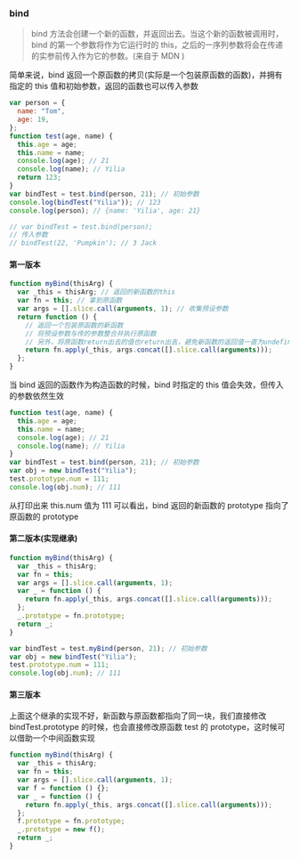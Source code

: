 ### bind

> bind 方法会创建一个新的函数，并返回出去。当这个新的函数被调用时，bind 的第一个参数将作为它运行时的 this，之后的一序列参数将会在传递的实参前传入作为它的参数。(来自于 MDN )

简单来说，bind 返回一个原函数的拷贝(实际是一个包装原函数的函数)，并拥有指定的 this 值和初始参数，返回的函数也可以传入参数

```js
var person = {
  name: "Tom",
  age: 19,
};
function test(age, name) {
  this.age = age;
  this.name = name;
  console.log(age); // 21
  console.log(name); // Yilia
  return 123;
}
var bindTest = test.bind(person, 21); // 初始参数
console.log(bindTest("Yilia")); // 123
console.log(person); // {name: 'Yilia', age: 21}

// var bindTest = test.bind(person);
// 传入参数
// bindTest(22, 'Pumpkin'); // 3 Jack
```

#### 第一版本

```js
function myBind(thisArg) {
  var _this = thisArg; // 返回的新函数的this
  var fn = this; // 拿到原函数
  var args = [].slice.call(arguments, 1); // 收集预设参数
  return function () {
    // 返回一个包装原函数的新函数
    // 将预设参数与传的参数整合并执行原函数
    // 另外，将原函数return出去的值也return出去，避免新函数的返回值一直为undefined
    return fn.apply(_this, args.concat([].slice.call(arguments)));
  };
}
```

当 bind 返回的函数作为构造函数的时候，bind 时指定的 this 值会失效，但传入的参数依然生效

```js
function test(age, name) {
  this.age = age;
  this.name = name;
  console.log(age); // 21
  console.log(name); // Yilia
}
var bindTest = test.bind(person, 21); // 初始参数
var obj = new bindTest("Yilia");
test.prototype.num = 111;
console.log(obj.num); // 111
```

从打印出来 this.num 值为 111 可以看出，bind 返回的新函数的 prototype 指向了原函数的 prototype

#### 第二版本(实现继承)

```js
function myBind(thisArg) {
  var _this = thisArg;
  var fn = this;
  var args = [].slice.call(arguments, 1);
  var _ = function () {
    return fn.apply(_this, args.concat([].slice.call(arguments)));
  };
  _.prototype = fn.prototype;
  return _;
}

var bindTest = test.myBind(person, 21); // 初始参数
var obj = new bindTest("Yilia");
test.prototype.num = 111;
console.log(obj.num); // 111
```

#### 第三版本

上面这个继承的实现不好，新函数与原函数都指向了同一块，我们直接修改 bindTest.prototype 的时候，也会直接修改原函数 test 的 prototype，这时候可以借助一个中间函数实现

```js
function myBind(thisArg) {
  var _this = thisArg;
  var fn = this;
  var args = [].slice.call(arguments, 1);
  var f = function () {};
  var _ = function () {
    return fn.apply(_this, args.concat([].slice.call(arguments)));
  };
  f.prototype = fn.prototype;
  _.prototype = new f();
  return _;
}
```
